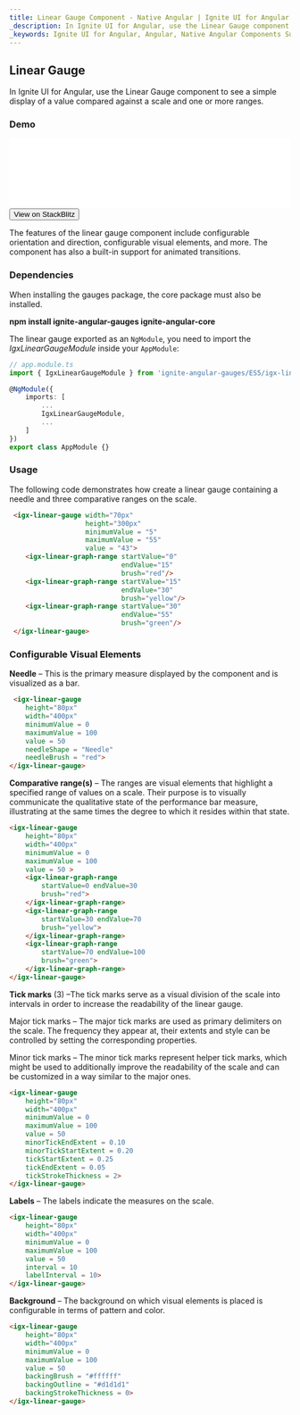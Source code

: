 ```yaml
---
title: Linear Gauge Component - Native Angular | Ignite UI for Angular 
_description: In Ignite UI for Angular, use the Linear Gauge component to see a simple display of a value compared against a scale and one or more ranges.  
_keywords: Ignite UI for Angular, Angular, Native Angular Components Suite, Native Angular Controls, Native Angular Components, Native Angular Components Library, Angular Chart, Angular Data Grid, Angular Chart Control, Angular Grid Component, Angular linear graph Component, Angular linear graph 
---
```

## Linear Gauge

In Ignite UI for Angular, use the Linear Gauge component to see a simple display of a value compared against a scale and one or more ranges.

### Demo

<div class="sample-container" style="height: 125px">
    <iframe id="linear-gauge-sample-iframe" src='{environment:demosBaseUrl}/linear-gauge-sample' width="100%" height="100%" seamless frameBorder="0" onload="onSampleIframeContentLoaded(this);"></iframe>
</div>
<div>
    <button data-localize="stackblitz" class="stackblitz-btn"   data-iframe-id="linear-gauge-sample-iframe" data-demos-base-url="{environment:demosBaseUrl}">View on StackBlitz
    </button>
</div>

<div class="divider--half"></div>

The features of the linear gauge component include configurable orientation and direction, configurable visual elements, and more. The component has also a built-in support for animated transitions.

### Dependencies
When installing the gauges package, the core package must also be installed.

**npm install ignite-angular-gauges ignite-angular-core**

The linear gauge exported as an `NgModule`, you need to import the _IgxLinearGaugeModule_ inside your `AppModule`:

```typescript
// app.module.ts
import { IgxLinearGaugeModule } from 'ignite-angular-gauges/ES5/igx-linear-gauge-module';

@NgModule({
    imports: [
        ...
        IgxLinearGaugeModule,
        ...
    ]
})
export class AppModule {}
```

<div class="divider--half"></div>

### Usage

The following code demonstrates how create a linear gauge containing a needle and three comparative ranges on the scale.

```html
 <igx-linear-gauge width="70px"
                   height="300px"
                   minimumValue = "5"
                   maximumValue = "55"
                   value = "43">
    <igx-linear-graph-range startValue="0"
                            endValue="15"
                            brush="red"/>
    <igx-linear-graph-range startValue="15"
                            endValue="30"
                            brush="yellow"/>
    <igx-linear-graph-range startValue="30"
                            endValue="55"
                            brush="green"/>        
 </igx-linear-gauge>
```

<div class="divider--half"></div>

### Configurable Visual Elements

**Needle** – This is the primary measure displayed by the component and is visualized as a bar.

```html
 <igx-linear-gauge
    height="80px"
    width="400px"
    minimumValue = 0
    maximumValue = 100
    value = 50
    needleShape = "Needle"
    needleBrush = "red">
</igx-linear-gauge>
```

**Comparative range(s)** – The ranges are visual elements that highlight a specified range of values on a scale. Their purpose is to visually communicate the qualitative state of the performance bar measure, illustrating at the same times the degree to which it resides within that state.

```html
<igx-linear-gauge
    height="80px"
    width="400px"
    minimumValue = 0
    maximumValue = 100
    value = 50 >
    <igx-linear-graph-range
        startValue=0 endValue=30
        brush="red">
    </igx-linear-graph-range>
    <igx-linear-graph-range
        startValue=30 endValue=70
        brush="yellow">
    </igx-linear-graph-range>
    <igx-linear-graph-range
        startValue=70 endValue=100
        brush="green">
    </igx-linear-graph-range>
</igx-linear-gauge>
```
**Tick marks** (3) –The tick marks serve as a visual division of the scale into intervals in order to increase the readability of the linear gauge.

Major tick marks – The major tick marks are used as primary delimiters on the scale. The frequency they appear at, their extents and style can be controlled by setting the corresponding properties.

Minor tick marks – The minor tick marks represent helper tick marks, which might be used to additionally improve the readability of the scale and can be customized in a way similar to the major ones.

```html
<igx-linear-gauge
    height="80px"
    width="400px"
    minimumValue = 0
    maximumValue = 100
    value = 50
    minorTickEndExtent = 0.10
    minorTickStartExtent = 0.20
    tickStartExtent = 0.25
    tickEndExtent = 0.05
    tickStrokeThickness = 2>
</igx-linear-gauge>
```

**Labels** – The labels indicate the measures on the scale.
```html
<igx-linear-gauge
    height="80px"
    width="400px"
    minimumValue = 0
    maximumValue = 100
    value = 50
    interval = 10
    labelInterval = 10>
</igx-linear-gauge>
```

**Background** – The background on which visual elements is placed is configurable in terms of pattern and color.

```html
<igx-linear-gauge
    height="80px"
    width="400px"
    minimumValue = 0
    maximumValue = 100
    value = 50
    backingBrush = "#ffffff"
    backingOutline = "#d1d1d1"
    backingStrokeThickness = 0>
</igx-linear-gauge>
```
